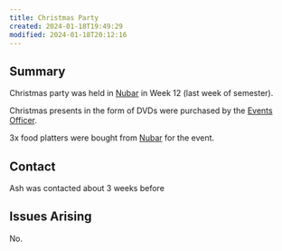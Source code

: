 ```yaml
---
title: Christmas Party
created: 2024-01-18T19:49:29
modified: 2024-01-18T20:12:16
---
```


## Summary

Christmas party was held in [Nubar](../../../knowledge/Nubar.md) in Week 12 (last week of semester).

Christmas presents in the form of DVDs were purchased by the [Events Officer](../../../committee/Events%20Officer.md).

3x food platters were bought from [Nubar](../../../knowledge/Nubar.md) for the event.

## Contact

Ash was contacted about 3 weeks before

## Issues Arising

No.
